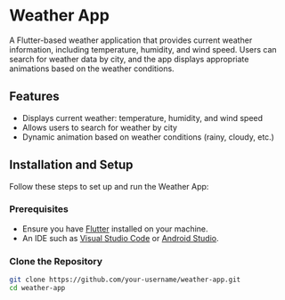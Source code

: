 # Weather App

A Flutter-based weather application that provides current weather information, including temperature, humidity, and wind speed. Users can search for weather data by city, and the app displays appropriate animations based on the weather conditions.

## Features
- Displays current weather: temperature, humidity, and wind speed
- Allows users to search for weather by city
- Dynamic animation based on weather conditions (rainy, cloudy, etc.)


## Installation and Setup

Follow these steps to set up and run the Weather App:

### Prerequisites
- Ensure you have [Flutter](https://flutter.dev/docs/get-started/install) installed on your machine.
- An IDE such as [Visual Studio Code](https://code.visualstudio.com/) or [Android Studio](https://developer.android.com/studio).

### Clone the Repository
```bash
git clone https://github.com/your-username/weather-app.git
cd weather-app

